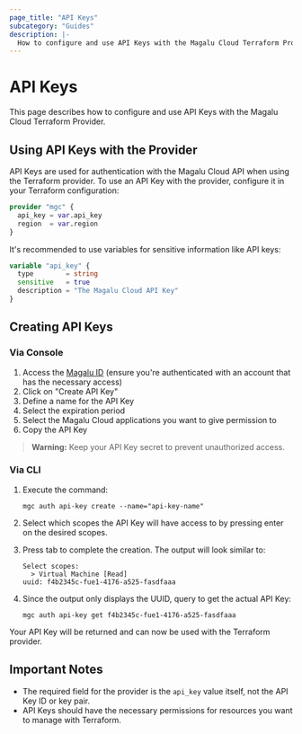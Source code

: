 ```yaml
---
page_title: "API Keys"
subcategory: "Guides"
description: |-
  How to configure and use API Keys with the Magalu Cloud Terraform Provider.
---
```


# API Keys

This page describes how to configure and use API Keys with the Magalu Cloud Terraform Provider.

## Using API Keys with the Provider

API Keys are used for authentication with the Magalu Cloud API when using the Terraform provider. To use an API Key with the provider, configure it in your Terraform configuration:

```terraform
provider "mgc" {
  api_key = var.api_key
  region  = var.region
}
```

It's recommended to use variables for sensitive information like API keys:

```terraform
variable "api_key" {
  type        = string
  sensitive   = true
  description = "The Magalu Cloud API Key"
}
```

## Creating API Keys

### Via Console

1. Access the [Magalu ID](https://id.magalu.com/api-keys) (ensure you're authenticated with an account that has the necessary access)
2. Click on "Create API Key"
3. Define a name for the API Key
4. Select the expiration period
5. Select the Magalu Cloud applications you want to give permission to
6. Copy the API Key

> **Warning:** Keep your API Key secret to prevent unauthorized access.

### Via CLI

1. Execute the command:

   ```
   mgc auth api-key create --name="api-key-name"
   ```

2. Select which scopes the API Key will have access to by pressing enter on the desired scopes.

3. Press tab to complete the creation. The output will look similar to:

   ```
   Select scopes:
     > Virtual Machine [Read]
   uuid: f4b2345c-fue1-4176-a525-fasdfaaa
   ```

4. Since the output only displays the UUID, query to get the actual API Key:
   ```
   mgc auth api-key get f4b2345c-fue1-4176-a525-fasdfaaa
   ```

Your API Key will be returned and can now be used with the Terraform provider.

## Important Notes

- The required field for the provider is the `api_key` value itself, not the API Key ID or key pair.
- API Keys should have the necessary permissions for resources you want to manage with Terraform.
